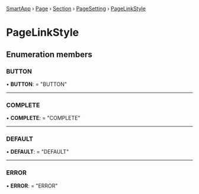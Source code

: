 [SmartApp](../classes/_smart_app_d_.smartapp.md) › [Page](../classes/_pages_page_d_.page.md) › [Section](../classes/_pages_section_d_.section.md) ›  [PageSetting](_pages_page_setting_d_.pagesetting.md) ›  [PageLinkStyle](_pages_page_setting_d_.pagelinkstyle.md)
# PageLinkStyle
## Enumeration members
###  BUTTON

• **BUTTON**: = "BUTTON"

___

###  COMPLETE

• **COMPLETE**: = "COMPLETE"

___

###  DEFAULT

• **DEFAULT**: = "DEFAULT"

___

###  ERROR

• **ERROR**: = "ERROR"

